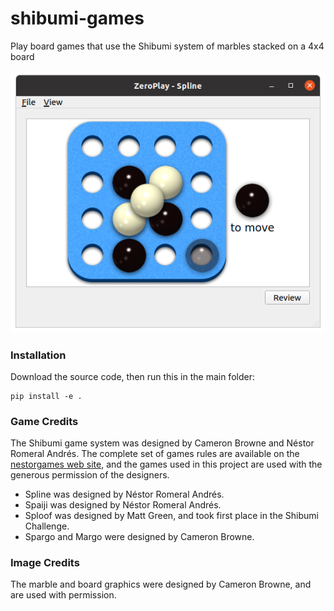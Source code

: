 # shibumi-games
Play board games that use the Shibumi system of marbles stacked on a 4x4 board

![demo](docs/images/demo.png)

### Installation
Download the source code, then run this in the main folder:

    pip install -e .

### Game Credits
The Shibumi game system was designed by Cameron Browne and Néstor Romeral
Andrés. The complete set of games rules are available on the
[nestorgames web site], and the games used in this project are used with the
generous permission of the designers.
* Spline was designed by Néstor Romeral Andrés.
* Spaiji was designed by Néstor Romeral Andrés.
* Sploof was designed by Matt Green, and took first place in the Shibumi
Challenge.
* Spargo and Margo were designed by Cameron Browne.

[nestorgames web site]: https://nestorgames.com/shibumibook_detail.html

### Image Credits
The marble and board graphics were designed by Cameron Browne, and are used with
permission.